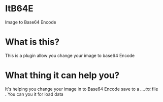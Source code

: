 # ItB64E
Image to Base64 Encode
# What is this?
This is a plugin allow you change your image to base64 Encode
# What thing it can help you?
It's helping you change your image in to Base64 Encode save to a *....txt* file
. You can you it for load data
